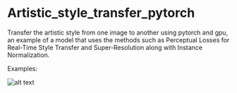 # Artistic_style_transfer_pytorch
Transfer the artistic style from one image to another using pytorch and gpu, an example of a model that uses the methods such as Perceptual Losses for Real-Time Style Transfer and Super-Resolution along with Instance Normalization. 

Examples:

![alt text](https://github.com/arun-apad/Artistic_style_transfer_pytorch/blob/master/rudy-luna3.jpg)
